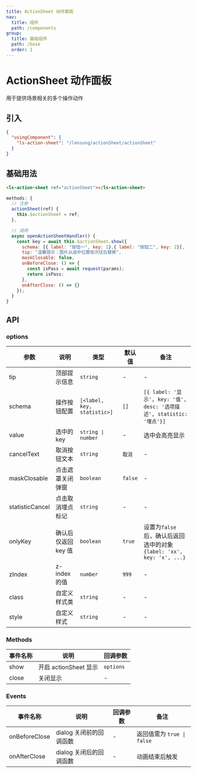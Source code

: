 ```yaml
---
title: ActionSheet 动作面板
nav:
  title: 组件
  path: /components
group:
  title: 基础组件
  path: /base
  order: 1
---
```


# ActionSheet 动作面板

用于提供场景相关的多个操作动作

## 引入

```json
{
  "usingComponent": {
    "ls-action-sheet": "/lensung/actionSheet/actionSheet"
  }
}
```

## 基础用法

```html
<ls-action-sheet ref="actionSheet"></ls-action-sheet>
```

```js
methods: {
  // 注册
  actionSheet(ref) {
    this.$actionSheet = ref;
  },

  // 调用
  async openActionSheetHandler() {
    const key = await this.$actionSheet.show({
      schema: [{ label: "按钮一", key: 1},{ label: "按钮二", key: 2}],
      tip: "温馨提示：图片从选中位置依次往后替换",
      maskClosable: false,
      onBeforeClose: () => {
        const isPass = await request(params);
        return isPass;
      },
      onAfterClose: () => {}
    });
  }
}
```

## API

### options

| 参数            | 说明                | 类型                        | 默认值  | 备注                                                                 |
| --------------- | ------------------- | --------------------------- | ------- | -------------------------------------------------------------------- |
| tip             | 顶部提示信息        | `string`                    | -       | -                                                                    |
| schema          | 操作按钮配置        | `[<label, key, statistic>]` | `[]`    | `[{ label: '显示', key: '值', desc: '选项描述', statistic: '埋点'}]` |
| value           | 选中的 key          | `string \| number`          | -       | 选中会高亮显示                                                       |
| cancelText      | 取消按钮文本        | `string`                    | `取消`  | -                                                                    |
| maskClosable    | 点击遮罩关闭弹窗    | `boolean`                   | `false` | -                                                                    |
| statisticCancel | 点击取消埋点标记    | `string`                    | -       | -                                                                    |
| onlyKey         | 确认后仅返回 key 值 | `boolean`                   | `true`  | 设置为`false`后，确认后返回选中的对象`{label: 'xx', key: 'x', ...}`  |
| zIndex          | z-index 的值        | `number`                    | `999`   | -                                                                    |
| class           | 自定义样式类        | `string`                    | -       | -                                                                    |
| style           | 自定义样式          | `string`                    | -       | -                                                                    |

### Methods

| 事件名称 | 说明                  | 回调参数  |
| -------- | --------------------- | --------- |
| show     | 开启 actionSheet 显示 | `options` |
| close    | 关闭显示              | -         |

### Events

| 事件名称      | 说明                    | 回调参数 | 备注                       |
| ------------- | ----------------------- | -------- | -------------------------- |
| onBeforeClose | dialog 关闭前的回调函数 | -        | 返回值需为 `true \| false` |
| onAfterClose  | dialog 关闭后的回调函数 | -        | 动画结束后触发             |
